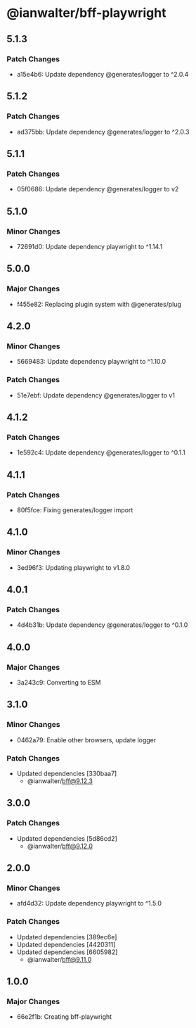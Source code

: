 # @ianwalter/bff-playwright

## 5.1.3

### Patch Changes

- a15e4b6: Update dependency @generates/logger to ^2.0.4

## 5.1.2

### Patch Changes

- ad375bb: Update dependency @generates/logger to ^2.0.3

## 5.1.1

### Patch Changes

- 05f0686: Update dependency @generates/logger to v2

## 5.1.0

### Minor Changes

- 72691d0: Update dependency playwright to ^1.14.1

## 5.0.0

### Major Changes

- f455e82: Replacing plugin system with @generates/plug

## 4.2.0

### Minor Changes

- 5669483: Update dependency playwright to ^1.10.0

### Patch Changes

- 51e7ebf: Update dependency @generates/logger to v1

## 4.1.2

### Patch Changes

- 1e592c4: Update dependency @generates/logger to ^0.1.1

## 4.1.1

### Patch Changes

- 80f5fce: Fixing generates/logger import

## 4.1.0

### Minor Changes

- 3ed96f3: Updating playwright to v1.8.0

## 4.0.1

### Patch Changes

- 4d4b31b: Update dependency @generates/logger to ^0.1.0

## 4.0.0

### Major Changes

- 3a243c9: Converting to ESM

## 3.1.0

### Minor Changes

- 0462a79: Enable other browsers, update logger

### Patch Changes

- Updated dependencies [330baa7]
  - @ianwalter/bff@9.12.3

## 3.0.0

### Patch Changes

- Updated dependencies [5d86cd2]
  - @ianwalter/bff@9.12.0

## 2.0.0

### Minor Changes

- afd4d32: Update dependency playwright to ^1.5.0

### Patch Changes

- Updated dependencies [389ec6e]
- Updated dependencies [4420311]
- Updated dependencies [6605982]
  - @ianwalter/bff@9.11.0

## 1.0.0

### Major Changes

- 66e2f1b: Creating bff-playwright
